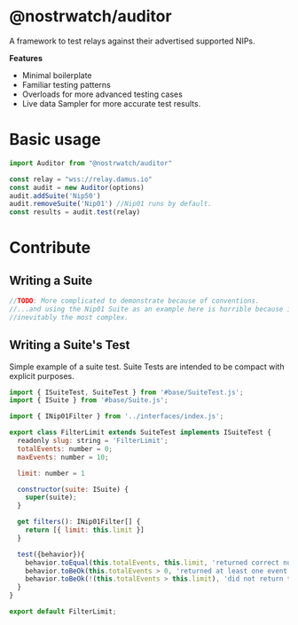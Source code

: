 # @nostrwatch/auditor

A framework to test relays against their advertised supported NIPs.


**Features**
- Minimal boilerplate
- Familiar testing patterns
- Overloads for more advanced testing cases
- Live data Sampler for more accurate test results. 

# Basic usage

```js
import Auditor from "@nostrwatch/auditor"

const relay = "wss://relay.damus.io"
const audit = new Auditor(options)
audit.addSuite('Nip50') 
audit.removeSuite('Nip01') //Nip01 runs by default.
const results = audit.test(relay)
```
# Contribute

## Writing a Suite 

```js
//TODO: More complicated to demonstrate because of conventions.
//...and using the Nip01 Suite as an example here is horrible because it's
//inevitably the most complex.
```

## Writing a Suite's Test 
Simple example of a suite test. Suite Tests are intended to be compact with explicit purposes. 
```js
import { ISuiteTest, SuiteTest } from '#base/SuiteTest.js';
import { ISuite } from '#base/Suite.js';

import { INip01Filter } from '../interfaces/index.js';

export class FilterLimit extends SuiteTest implements ISuiteTest {
  readonly slug: string = 'FilterLimit';
  totalEvents: number = 0;
  maxEvents: number = 10;

  limit: number = 1

  constructor(suite: ISuite) {
    super(suite);
  }

  get filters(): INip01Filter[] {
    return [{ limit: this.limit }]
  }

  test({behavior}){
    behavior.toEqual(this.totalEvents, this.limit, 'returned correct number of events');
    behavior.toBeOk(this.totalEvents > 0, 'returned at least one event');
    behavior.toBeOk(!(this.totalEvents > this.limit), 'did not return too many events');
  }
}

export default FilterLimit;
```